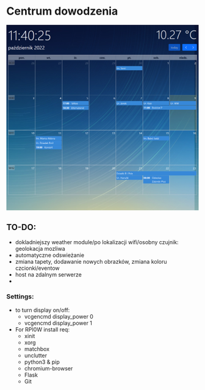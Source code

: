 # Centrum dowodzenia
![](img/dashboard.png)
## TO-DO:
- dokladniejszy weather module/po lokalizacji wifi/osobny czujnik: geolokacja mozliwa
- automatyczne odswieżanie
- zmiana tapety, dodawanie nowych obrazków, zmiana koloru czcionki/eventow
- host na zdalnym serwerze
- 
### Settings:
- to turn display on/off:
  - vcgencmd display_power 0
  - vcgencmd display_power 1
- For RPI0W install req:
  - xinit
  - xorg
  - matchbox
  - unclutter
  - python3 & pip
  - chromium-browser
  - Flask
  - Git
